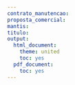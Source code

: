 ```yaml
---
contrato_manutencao:
proposta_comercial:
mantis:
titulo:
output:
  html_document:
    theme: united
    toc: yes
  pdf_document:
    toc: yes
---
```

